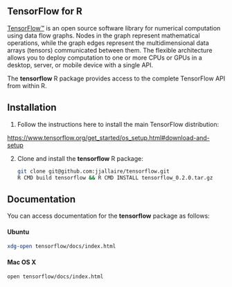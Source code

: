 
## TensorFlow for R

[TensorFlow™](https://tensorflow.org) is an open source software library for numerical computation using data flow graphs. Nodes in the graph represent mathematical operations, while the graph edges represent the multidimensional data arrays (tensors) communicated between them. The flexible architecture allows you to deploy computation to one or more CPUs or GPUs in a desktop, server, or mobile device with a single API. 

The **tensorflow** R package provides access to the complete TensorFlow API from within R.

## Installation

1. Follow the instructions here to install the main TensorFlow distribution:

  https://www.tensorflow.org/get_started/os_setup.html#download-and-setup

2. Clone and install the **tensorflow** R package:

    ```bash
    git clone git@github.com:jjallaire/tensorflow.git
    R CMD build tensorflow && R CMD INSTALL tensorflow_0.2.0.tar.gz
    ```

## Documentation

You can access documentation for the **tensorflow** package as follows:

#### Ubuntu

```bash
xdg-open tensorflow/docs/index.html
```

#### Mac OS X

```bash
open tensorflow/docs/index.html
```




